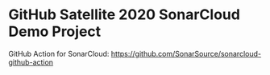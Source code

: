 # GitHub Satellite 2020 SonarCloud Demo Project

GitHub Action for SonarCloud: https://github.com/SonarSource/sonarcloud-github-action
